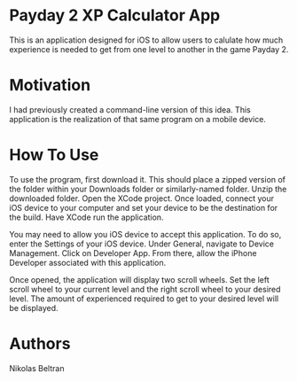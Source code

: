 # Payday 2 XP Calculator App

This is an application designed for iOS to allow users to calulate how much experience is needed to get from one level to another in the game Payday 2.

# Motivation

I had previously created a command-line version of this idea. This application is the realization of that same program on a  mobile device.

# How To Use

To use the program, first download it. This should place a zipped version of the folder within your Downloads folder or similarly-named folder. Unzip the downloaded folder. Open the XCode project. Once loaded, connect your iOS device to your computer and set your device to be the destination for the build. Have XCode run the application. 

You may need to allow you iOS device to accept this application. To do so, enter the Settings of your iOS device. Under General, navigate to Device Management. Click on Developer App. From there, allow the iPhone Developer associated with this application.

Once opened, the application will display two scroll wheels. Set the left scroll wheel to your current level and the right scroll wheel to your desired level. The amount of experienced required to get to your desired level will be displayed.

# Authors

Nikolas Beltran
